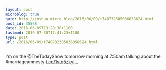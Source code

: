 ```yaml
---
layout: post
microblog: true
guid: http://joshua.micro.blog/2016/06/09/t740732305036058624.html
post_id: 35568
date: 2016-06-09T13:28:38+1100
lastmod: 2019-07-30T17:41:23+1100
type: post
url: /2016/06/09/t740732305036058624.html
---
```

I'm on the @TheTodayShow tomorrow morning at 7:50am talking about the #marriageamnesty [t.co/1vtq5zkyj...](https://t.co/1vtq5zkyj2)
